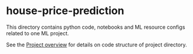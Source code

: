# house-price-prediction

This directory contains python code, notebooks and ML resource configs related to one ML project.

See the [Project overview](../docs/project-overview.md) for details on code structure of project directory.